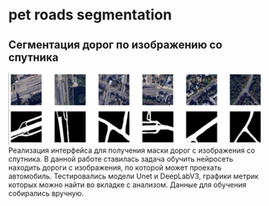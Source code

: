 # pet roads segmentation
## Сегментация дорог по изображению со спутника
![image info](data/frontend/main_image.png)
Реализация интерфейса для получения маски дорог с изображения 
        со спутника. В данной работе ставилась задача обучить нейросеть
        находить дороги с изображения, по которой может проехать автомобиль.
        Тестировались модели Unet и DeepLabV3, графики метрик которых можно 
        найти во вкладке с анализом. Данные для обучения собирались вручную.
